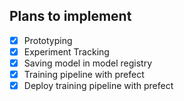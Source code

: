 ## Plans to implement

- [X] Prototyping
- [X] Experiment Tracking
- [X] Saving model in model registry 
- [X] Training pipeline with prefect
- [X] Deploy training pipeline with prefect